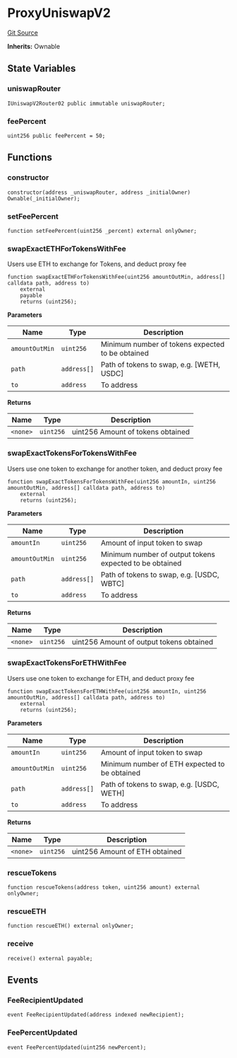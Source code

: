 # ProxyUniswapV2
[Git Source](https://github.com/EthanOK/swap-token/blob/e2e0fd22e5959294cec712f2b99a2d5709d5b95a/src/ProxyUniswapV2.sol)

**Inherits:**
Ownable


## State Variables
### uniswapRouter

```solidity
IUniswapV2Router02 public immutable uniswapRouter;
```


### feePercent

```solidity
uint256 public feePercent = 50;
```


## Functions
### constructor


```solidity
constructor(address _uniswapRouter, address _initialOwner) Ownable(_initialOwner);
```

### setFeePercent


```solidity
function setFeePercent(uint256 _percent) external onlyOwner;
```

### swapExactETHForTokensWithFee

Users use ETH to exchange for Tokens, and deduct proxy fee


```solidity
function swapExactETHForTokensWithFee(uint256 amountOutMin, address[] calldata path, address to)
    external
    payable
    returns (uint256);
```
**Parameters**

|Name|Type|Description|
|----|----|-----------|
|`amountOutMin`|`uint256`| Minimum number of tokens expected to be obtained|
|`path`|`address[]`| Path of tokens to swap, e.g. [WETH, USDC]|
|`to`|`address`|To address|

**Returns**

|Name|Type|Description|
|----|----|-----------|
|`<none>`|`uint256`|uint256 Amount of tokens obtained|


### swapExactTokensForTokensWithFee

Users use one token to exchange for another token, and deduct proxy fee


```solidity
function swapExactTokensForTokensWithFee(uint256 amountIn, uint256 amountOutMin, address[] calldata path, address to)
    external
    returns (uint256);
```
**Parameters**

|Name|Type|Description|
|----|----|-----------|
|`amountIn`|`uint256`| Amount of input token to swap|
|`amountOutMin`|`uint256`| Minimum number of output tokens expected to be obtained|
|`path`|`address[]`| Path of tokens to swap, e.g. [USDC, WBTC]|
|`to`|`address`| To address|

**Returns**

|Name|Type|Description|
|----|----|-----------|
|`<none>`|`uint256`|uint256 Amount of output tokens obtained|


### swapExactTokensForETHWithFee

Users use one token to exchange for ETH, and deduct proxy fee


```solidity
function swapExactTokensForETHWithFee(uint256 amountIn, uint256 amountOutMin, address[] calldata path, address to)
    external
    returns (uint256);
```
**Parameters**

|Name|Type|Description|
|----|----|-----------|
|`amountIn`|`uint256`| Amount of input token to swap|
|`amountOutMin`|`uint256`| Minimum number of ETH expected to be obtained|
|`path`|`address[]`| Path of tokens to swap, e.g. [USDC, WETH]|
|`to`|`address`| To address|

**Returns**

|Name|Type|Description|
|----|----|-----------|
|`<none>`|`uint256`|uint256 Amount of ETH obtained|


### rescueTokens


```solidity
function rescueTokens(address token, uint256 amount) external onlyOwner;
```

### rescueETH


```solidity
function rescueETH() external onlyOwner;
```

### receive


```solidity
receive() external payable;
```

## Events
### FeeRecipientUpdated

```solidity
event FeeRecipientUpdated(address indexed newRecipient);
```

### FeePercentUpdated

```solidity
event FeePercentUpdated(uint256 newPercent);
```

